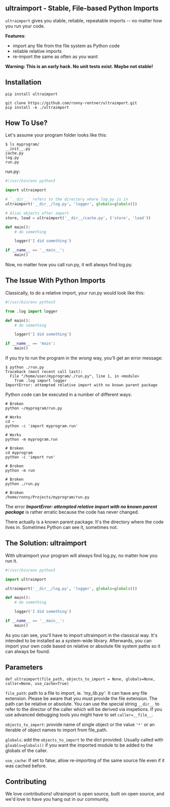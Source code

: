 ultraimport -  Stable, File-based Python Imports
------------------------------------------------

`ultraimport` gives you stable, reliable, repeatable imports -- no matter how you run your code.

**Features**:

- import any file from the file system as Python code
- reliable relative imports
- re-import the same as often as you want

**Warning: This is an early hack. No unit tests exist. Maybe not stable!**

Installation
------------

```shell
pip install ultraimport
```

```
git clone https://github.com/ronny-rentner/ultraimport.git
pip install -e ./ultraimport
```

How To Use?
-----------

Let's assume your program folder looks like this:
```shell
$ ls myprogram/
__init__.py
cache.py
log.py
run.py
```

run.py:
```python
#!/usr/bin/env python3

import ultraimport

# `__dir__` refers to the directory where log.py is in
ultraimport('__dir__/log.py', 'logger', globals=globals())

# Alias objects after import
store, load = ultraimport('__dir__/cache.py', ('store', 'load'))

def main():
    # do something

    logger('I did something')

if __name__ == '__main__':
    main()
```

Now, no matter how you call run.py, it will always find log.py.


The Issue With Python Imports
-----------------------------

Classically, to do a relative import, your run.py would look like this:
```python
#!/usr/bin/env python3

from .log import logger

def main():
    # do something

    logger('I did something')

if __name__ == 'main':
    main()
```

If you try to run the program in the *wrong* way, you'll get an error message:

```shell
$ python ./run.py
Traceback (most recent call last):
  File "/home/user/myprogram/./run.py", line 1, in <module>
    from .log import logger
ImportError: attempted relative import with no known parent package
```

Python code can be executed in a number of different ways:
```shell
# Broken
python ~/myprogram/run.py

# Works
cd ~
python -c 'import myprogram.run'

# Works
python -m myprogram.run

# Broken
cd myprogram
python -c 'import run'

# Broken
python -m run

# Broken
python ./run.py

# Broken
/home/ronny/Projects/myprogram/run.py
```

The error ***ImportError: attempted relative import with no known parent package***
is rather erratic because the code has never changed.

There actually is a known parent package. It's the directory where the code lives in.
Sometimes Python can see it, sometimes not.

The Solution: ultraimport
-------------------------

With ultraimport your program will always find log.py, no matter how you run it.

```python
#!/usr/bin/env python3

import ultraimport

ultraimport('__dir__/log.py', 'logger', globals=globals())

def main():
    # do something

    logger('I did something')

if __name__ == '__main__':
    main()

```

As you can see, you'll have to import ultraimport in the classical way. It's intended to be installed as a system-wide library.
Afterwards, you can import your own code based on relative or absolute file system paths so it can always be found.

## Parameters

`def ultraimport(file_path, objects_to_import = None, globals=None, caller=None, use_cache=True)`

`file_path`: path to a file to import, ie. *'my_lib.py'*. It can have any file extension. Please be aware that you must provide the file extension.
The path can be relative or absolute. You can use the special string `__dir__` to refer to the director of the caller which will be derived
via inspetions. If you use advanced debugging tools you might have to set `caller=__file__`.

`objects_to_import`: provide name of single object or the value `'*'` or an iterable of object names to import from file_path.

`globals`: add the `objects_to_import` to the dict provided. Usually called with `gloabls=globals()` if you want the imported module
to be added to the globals of the caller.

`use_cache`: if set to false, allow re-importing of the same source file even if it was cached before.


Contributing
------------

We love contributions! ultraimport is open source,
built on open source, and we'd love to have you hang out in our community.
